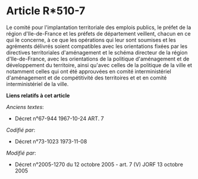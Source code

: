 # Article R*510-7

Le comité pour l'implantation territoriale des emplois publics, le préfet de la région d'Ile-de-France et les préfets de
département veillent, chacun en ce qui le concerne, à ce que les opérations qui leur sont soumises et les agréments délivrés
soient compatibles avec les orientations fixées par les directives territoriales d'aménagement et le schéma directeur de la
région d'Ile-de-France, avec les orientations de la politique d'aménagement et de développement du territoire, ainsi qu'avec
celles de la politique de la ville et notamment celles qui ont été approuvées en comité interministériel d'aménagement et de
compétitivité des territoires et et en comité interministériel de la ville.

**Liens relatifs à cet article**

_Anciens textes_:

  - Décret n°67-944 1967-10-24 ART. 7

_Codifié par_:

  - Décret n°73-1023 1973-11-08

_Modifié par_:

  - Décret n°2005-1270 du 12 octobre 2005 - art. 7 (V) JORF 13 octobre 2005
